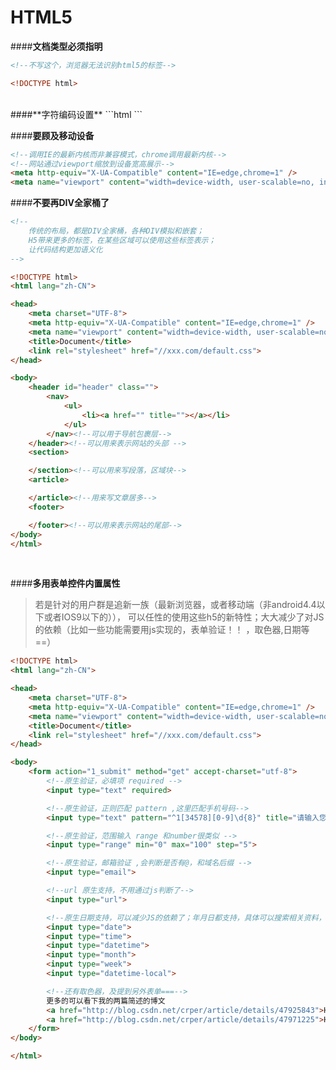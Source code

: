 <link rel="stylesheet" href="https://maxcdn.bootstrapcdn.com/font-awesome/4.4.0/css/font-awesome.min.css">

# HTML5

####<i class="fa fa-check-square"></i>**文档类型必须指明**
```html
<!--不写这个，浏览器无法识别html5的标签-->

<!DOCTYPE html>
```
<br>
####<i class="fa fa-check-square"></i>**字符编码设置**
```html
<!--保证各种浏览器下正常展示-->

<meta charset="UTF-8">
```
<br>

####<i class="fa fa-check-square"></i>**要顾及移动设备**
```html
<!--调用IE的最新内核而非兼容模式，chrome调用最新内核-->
<!--网站通过viewport缩放到设备宽高展示-->
<meta http-equiv="X-UA-Compatible" content="IE=edge,chrome=1" />
<meta name="viewport" content="width=device-width, user-scalable=no, initial-scale=1.0, maximum-scale=1.0, minimum-scale=1.0">
```

####<i class="fa fa-check-square"></i>**不要再DIV全家桶了**
```html
<!--
    传统的布局，都是DIV全家桶，各种DIV模拟和嵌套；
    H5带来更多的标签，在某些区域可以使用这些标签表示；
    让代码结构更加语义化
-->

<!DOCTYPE html>
<html lang="zh-CN">

<head>
    <meta charset="UTF-8">
    <meta http-equiv="X-UA-Compatible" content="IE=edge,chrome=1" />
    <meta name="viewport" content="width=device-width, user-scalable=no, initial-scale=1.0, maximum-scale=1.0, minimum-scale=1.0">
    <title>Document</title>
    <link rel="stylesheet" href="//xxx.com/default.css">
</head>

<body>
    <header id="header" class="">
        <nav>
            <ul>
                <li><a href="" title=""></a></li>
            </ul>
        </nav><!--可以用于导航包裹层-->
    </header><!--可以用来表示网站的头部 -->
    <section>

    </section><!--可以用来写段落，区域块-->
    <article>

    </article><!--用来写文章居多-->
    <footer>

    </footer><!--可以用来表示网站的尾部-->
</body>
</html>

```

<br>

####<i class="fa fa-check-square"></i>**多用表单控件内置属性**
>若是针对的用户群是追新一族（最新浏览器，或者移动端（非android4.4以下或者IOS9以下的）），
>可以任性的使用这些h5的新特性；大大减少了对JS的依赖（比如一些功能需要用js实现的，表单验证！！
>，取色器,日期等==）

```html
<!DOCTYPE html>
<html lang="zh-CN">

<head>
    <meta charset="UTF-8">
    <meta http-equiv="X-UA-Compatible" content="IE=edge,chrome=1" />
    <meta name="viewport" content="width=device-width, user-scalable=no, initial-scale=1.0, maximum-scale=1.0, minimum-scale=1.0">
    <title>Document</title>
    <link rel="stylesheet" href="//xxx.com/default.css">
</head>

<body>
    <form action="1_submit" method="get" accept-charset="utf-8">
        <!--原生验证，必填项 required -->
        <input type="text" required>

        <!--原生验证，正则匹配 pattern ,这里匹配手机号码-->
        <input type="text" pattern="^1[34578][0-9]\d{8}" title="请输入您的手机号码！">

        <!--原生验证，范围输入 range 和number很类似 -->
        <input type="range" min="0" max="100" step="5">

        <!--原生验证，邮箱验证 ,会判断是否有@，和域名后缀 -->
        <input type="email">

        <!--url 原生支持，不用通过js判断了-->
        <input type="url">

        <!--原生日期支持，可以减少JS的依赖了；年月日都支持，具体可以搜索相关资料，就是浏览器支持的不多-->
        <input type="date">
        <input type="time">
        <input type="datetime">
        <input type="month">
        <input type="week">
        <input type="datetime-local">

        <!--还有取色器，及提到另外表单===-->
        更多的可以看下我的两篇简述的博文
        <a href="http://blog.csdn.net/crper/article/details/47925843">HTML5基础知识汇总_(1)标签结构上的整改</a>
        <a href="http://blog.csdn.net/crper/article/details/47971225">HTML5基础知识汇总_(2)自定义属性及表单新特性</a>
    </form>
</body>

</html>

```
